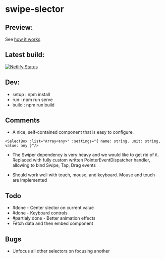 # swipe-slector

## Preview:
See [how it works](https://swipe-selector-ts.netlify.app/).

## Latest build:
[![Netlify Status](https://api.netlify.com/api/v1/badges/0d20d9ca-ec86-47f9-9e90-85cd7312a10d/deploy-status)](https://app.netlify.com/sites/swipe-selector-ts/deploys)

## Dev:
- setup : npm install
- run : npm run serve
- build : npm run build

## Comments
- A nice, self-contained component that is easy to configure.
```vue
<SelectBox :list="Array<any>" :settings="{ name: string, unit: string, value: any }"/>
```

- The Swiper dependency is very heavy and we would like to get rid of it.
Replaced with fully custom written PointerEventDispatcher handler, allowing to bind Swipe, Tap, Drag events

- Should work well with touch, mouse, and keyboard.
Mouse and touch are implemented

## Todo
- #done - Center slector on current value
- #done - Keyboard controls
- #partialy done - Better animation effects
- Fetch data and then embed component

## Bugs
- Unfocus all other selectors on focusing another
